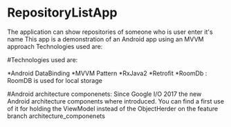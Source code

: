 # RepositoryListApp

The application can show repositories of someone who is user enter it's name
This app is a demonstration of an Android app using an MVVM approach
Technologies used are:

#Technologies used are:

*Android DataBinding
*MVVM Pattern
*RxJava2
*Retrofit
*RoomDb : RoomDB is used for local storage


#Android architecture componenets:
Since Google I/O 2017 the new Android architecture components where introduced. You can find a first use of it for holding the ViewModel instead of the ObjectHerder on the feature branch architecture_componenets
